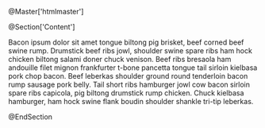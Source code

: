 ﻿@Master['htmlmaster']

@Section['Content']

Bacon ipsum dolor sit amet tongue biltong pig brisket, beef corned beef swine rump. Drumstick beef ribs jowl, shoulder swine spare ribs ham hock chicken biltong salami doner chuck venison. Beef ribs bresaola ham andouille filet mignon frankfurter t-bone pancetta tongue tail sirloin kielbasa pork chop bacon. Beef leberkas shoulder ground round tenderloin bacon rump sausage pork belly. Tail short ribs hamburger jowl cow bacon sirloin spare ribs capicola, pig biltong drumstick rump chicken. Chuck kielbasa hamburger, ham hock swine flank boudin shoulder shankle tri-tip leberkas.

@EndSection